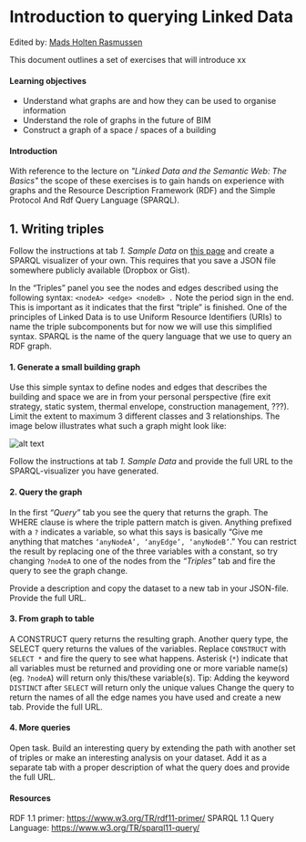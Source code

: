 # Introduction to querying Linked Data

Edited by: [Mads Holten Rasmussen](https://www.researchgate.net/profile/Mads_Holten_Rasmussen)  
    


This document outlines a set of exercises that will introduce xx

#### Learning objectives	
-	Understand what graphs are and how they can be used to organise information
-	Understand the role of graphs in the future of BIM
-	Construct a graph of a space / spaces of a building

#### Introduction
With reference to the lecture on *"Linked Data and the Semantic Web: The Basics"* the scope of these exercises is to gain hands on experience with graphs and the Resource Description Framework (RDF) and the Simple Protocol And Rdf Query Language (SPARQL).

## 1. Writing triples
Follow the instructions at tab *1. Sample Data* on [this page](https://madsholten.github.io/sparql-visualizer) and create a SPARQL visualizer of your own. This requires that you save a JSON file somewhere publicly available (Dropbox or Gist).

In the “Triples” panel you see the nodes and edges described using the following syntax:
`<nodeA> <edge> <nodeB> .`
Note the period sign in the end. This is important as it indicates that the first “triple” is finished. One of the principles of Linked Data is to use Uniform Resource Identifiers (URIs) to name the triple subcomponents but for now we will use this simplified syntax. SPARQL is the name of the query language that we use to query an RDF graph.

#### 1. Generate a small building graph
Use this simple syntax to define nodes and edges that describes the building and space we are in from your personal perspective (fire exit strategy, static system, thermal envelope, construction management, ???). Limit the extent to maximum 3 different classes and 3 relationships. The image below illustrates what such a graph might look like:

![alt text](https://d1.awsstatic.com/product-marketing/Neptune/Neptune-Diagram_knowledge-graph.22076f2eae8aa3e7f3c6c7e7b11a181dfe1b4002.png "Amazon Neptune knowledge graph")

Follow the instructions at tab *1. Sample Data* and provide the full URL to the SPARQL-visualizer you have generated.

#### 2. Query the graph
In the first *“Query”* tab you see the query that returns the graph. The WHERE clause is where the triple pattern match is given. Anything prefixed with a `?` indicates a variable, so what this says is basically “Give me anything that matches `‘anyNodeA’, ‘anyEdge’, ‘anyNodeB’`.” You can restrict the result by replacing one of the three variables with a constant, so try changing `?nodeA` to one of the nodes from the *“Triples”* tab and fire the query to see the graph change.

Provide a description and copy the dataset to a new tab in your JSON-file. Provide the full URL.

#### 3. From graph to table
A CONSTRUCT query returns the resulting graph. Another query type, the SELECT query returns the values of the variables. Replace `CONSTRUCT` with `SELECT *` and fire the query to see what happens. Asterisk (`*`) indicate that all variables must be returned and providing one or more variable name(s) (eg. `?nodeA`) will return only this/these variable(s).
Tip: Adding the keyword `DISTINCT` after `SELECT` will return only the unique values
Change the query to return the names of all the edge names you have used and create a new tab. Provide the full URL.

#### 4. More queries
Open task. Build an interesting query by extending the path with another set of triples or make an interesting analysis on your dataset. Add it as a separate tab with a proper description of what the query does and provide the full URL.

#### Resources
RDF 1.1 primer: 	https://www.w3.org/TR/rdf11-primer/ 
SPARQL 1.1 Query Language: 	https://www.w3.org/TR/sparql11-query/ 
